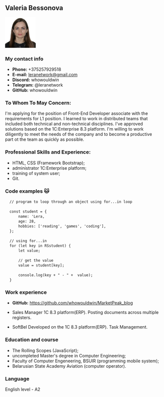 

## Valeria Bessonova ##

<img src="Images/icon.jpg" width="100"/>

### My contact info
+ **Phone:** +375257929518
+ **E-mail:** <leranetwork@gmail.com>
+ **Discord:** whowouldwin
+ **Telegram:** @leranetwork
+ **GitHub:** whowouldwin

### To Whom To May Concern: ###
I'm applying for the position of Front-End Developer associate with the requirements for L1 position. I learned to work in distributed teams that included both technical and non-technical disciplines. I've approved solutions based on the 1C:Enterprise 8.3 platform.
I'm willing to work diligently to meet the needs of the company and to become a productive part ot the team as quickly as possible.

### Professional Skills and Experience: ###
+ HTML, CSS (Framework Bootstrap);
+ administrator 1C:Enterprise  platform;
+ training of system user;
+ Git.

### Code examples 🐱 ###
```
  // program to loop through an object using for...in loop

  const student = { 
      name: 'Lera,
      age: 28,
      hobbies: ['reading', 'games', 'coding'],
  };

  // using for...in
  for (let key in RSstudent) { 
      let value;

      // get the value
      value = student[key];

      console.log(key + " - " +  value); 
  } 

```
### Work experience ###

+ **GitHub:** <https://github.com/whowouldwin/MarketPeak_blog>

+ Sales Manager 
  1C 8.3 platform(ERP).
  Posting documents across multiple registers.

+ SoftBel
  Developed on the 1C 8.3 platform(ERP).
  Task Management.
  

### Education and course ###
+ The Rolling Scopes (JavaScript);
+ uncompleted Master's degree in Computer Engineering;
+ Faculty of Computer Engeneering, BSUIR (programming mobile system);
+ Belarusian State Academy Aviation (computer operator).
  

### Language ###
English level - A2







